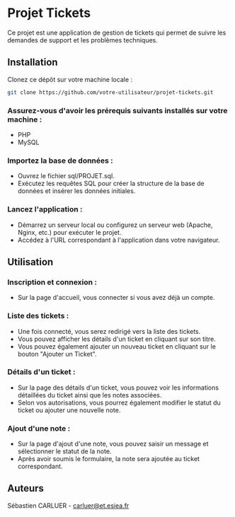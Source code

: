 # Projet Tickets
Ce projet est une application de gestion de tickets qui permet de suivre les demandes de support et les problèmes techniques.

## Installation
Clonez ce dépôt sur votre machine locale :

``` bash
git clone https://github.com/votre-utilisateur/projet-tickets.git
```
### Assurez-vous d'avoir les prérequis suivants installés sur votre machine :

* PHP 
* MySQL 

### Importez la base de données :

* Ouvrez le fichier sql/PROJET.sql.
* Exécutez les requêtes SQL pour créer la structure de la base de données et insérer les données initiales.

### Lancez l'application :

* Démarrez un serveur local ou configurez un serveur web (Apache, Nginx, etc.) pour exécuter le projet.
* Accédez à l'URL correspondant à l'application dans votre navigateur.

## Utilisation
### Inscription et connexion :

* Sur la page d'accueil, vous connecter si vous avez déjà un compte.

### Liste des tickets :

* Une fois connecté, vous serez redirigé vers la liste des tickets.
* Vous pouvez afficher les détails d'un ticket en cliquant sur son titre.
* Vous pouvez également ajouter un nouveau ticket en cliquant sur le bouton "Ajouter un Ticket".

### Détails d'un ticket :

* Sur la page des détails d'un ticket, vous pouvez voir les informations détaillées du ticket ainsi que les notes associées.
* Selon vos autorisations, vous pourrez également modifier le statut du ticket ou ajouter une nouvelle note.

### Ajout d'une note :

* Sur la page d'ajout d'une note, vous pouvez saisir un message et sélectionner le statut de la note.
* Après avoir soumis le formulaire, la note sera ajoutée au ticket correspondant.


## Auteurs
Sébastien CARLUER - carluer@et.esiea.fr

